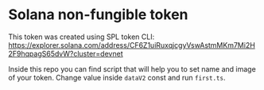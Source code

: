 # Solana non-fungible token
This token was created using SPL token CLI: https://explorer.solana.com/address/CF6Z1uiRuxqjcgyVswAstmMKm7Mi2H2F9hqpagS65dvW?cluster=devnet

Inside this repo you can find script that will help you to set name and image of your token. Change value inside `dataV2` const and run `first.ts`.
